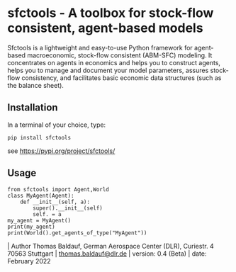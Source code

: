 # sfctools - A toolbox for stock-flow consistent, agent-based models

Sfctools is a lightweight and easy-to-use Python framework for agent-based macroeconomic, stock-flow consistent (ABM-SFC) modeling. It concentrates on agents in economics and helps you to construct agents, helps you to manage and document your model parameters, assures stock-flow consistency, and facilitates basic economic data structures (such as the balance sheet).


## Installation 

In a terminal of your choice, type: 

    pip install sfctools 

see https://pypi.org/project/sfctools/


## Usage

```console
from sfctools import Agent,World
class MyAgent(Agent):
    def __init__(self, a):
        super().__init__(self)
        self. = a 
my_agent = MyAgent()
print(my_agent)
print(World().get_agents_of_type("MyAgent"))
```


| Author Thomas Baldauf, German Aerospace Center (DLR), Curiestr. 4 70563 Stuttgart | thomas.baldauf@dlr.de | version: 0.4 (Beta) | date: February 2022
